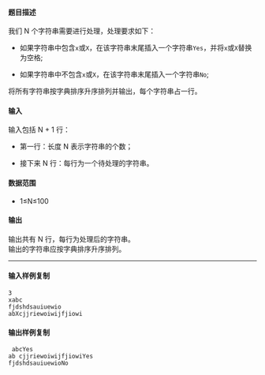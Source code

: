 #### 题目描述

我们 N 个字符串需要进行处理，处理要求如下：  

-   如果字符串中包含`x`或`X`，在该字符串末尾插入一个字符串`Yes`，并将`x`或`X`替换为空格;  
    
-   如果字符串中不包含`x`或`X`，在该字符串末尾插入一个字符串`No`;

将所有字符串按字典排序升序排列并输出，每个字符串占一行。

#### 输入

输入包括 N + 1 行：  

-   第一行：长度 N 表示字符串的个数；  
    
-   接下来 N 行：每行为一个待处理的字符串。  
    

#### 数据范围

-   1≤N≤100

#### 输出

输出共有 N 行，每行为处理后的字符串。  
输出的字符串应按字典排序升序排列。  

___

#### 输入样例复制

```
3
xabc
fjdshdsauiuewio
abXcjjriewoiwijfjiowi
```

#### 输出样例复制

```
 abcYes
ab cjjriewoiwijfjiowiYes
fjdshdsauiuewioNo
```
